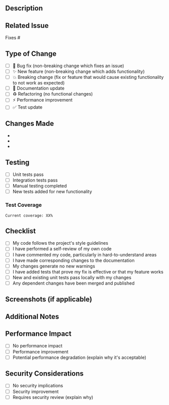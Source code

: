 ## Description
<!-- Provide a brief description of the changes in this PR -->

## Related Issue
<!-- Link to the issue this PR addresses (e.g., Fixes #123) -->
Fixes #

## Type of Change
<!-- Mark the relevant option with an "x" -->
- [ ] 🐛 Bug fix (non-breaking change which fixes an issue)
- [ ] ✨ New feature (non-breaking change which adds functionality)
- [ ] 💥 Breaking change (fix or feature that would cause existing functionality to not work as expected)
- [ ] 📝 Documentation update
- [ ] ♻️ Refactoring (no functional changes)
- [ ] ⚡ Performance improvement
- [ ] ✅ Test update

## Changes Made
<!-- List the main changes made in this PR -->
- 
- 
- 

## Testing
<!-- Describe the tests you ran to verify your changes -->
- [ ] Unit tests pass
- [ ] Integration tests pass
- [ ] Manual testing completed
- [ ] New tests added for new functionality

### Test Coverage
<!-- Include test coverage if relevant -->
```
Current coverage: XX%
```

## Checklist
<!-- Mark completed items with an "x" -->
- [ ] My code follows the project's style guidelines
- [ ] I have performed a self-review of my own code
- [ ] I have commented my code, particularly in hard-to-understand areas
- [ ] I have made corresponding changes to the documentation
- [ ] My changes generate no new warnings
- [ ] I have added tests that prove my fix is effective or that my feature works
- [ ] New and existing unit tests pass locally with my changes
- [ ] Any dependent changes have been merged and published

## Screenshots (if applicable)
<!-- Add screenshots to help explain your changes -->

## Additional Notes
<!-- Add any additional notes, concerns, or discussion points -->

## Performance Impact
<!-- Describe any performance implications of your changes -->
- [ ] No performance impact
- [ ] Performance improvement
- [ ] Potential performance degradation (explain why it's acceptable)

## Security Considerations
<!-- Have you considered security implications? -->
- [ ] No security implications
- [ ] Security improvement
- [ ] Requires security review (explain why)